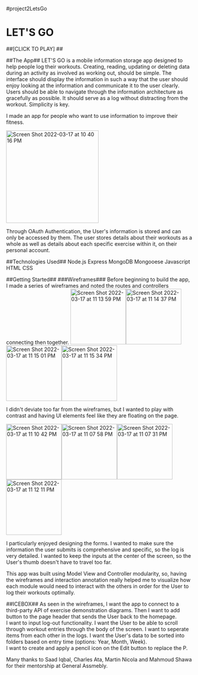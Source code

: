 #project2LetsGo
# LET'S GO # 

##[CLICK TO PLAY] ## 

##The App##
LET'S GO is a mobile information storage app designed to help people log their workouts. Creating, reading, updating or deleting data during an activity as 
involved as working out, should be simple. The interface should display the information in such a way that the user should enjoy looking at the information
and communicate it to the user clearly. Users should be able to navigate through the information architecture as gracefully as possible. It should serve as
a log without distracting from the workout. Simplicity is key. 

I made an app for people who want to use information to improve their fitness.

<img width="250" alt="Screen Shot 2022-03-17 at 10 40 16 PM" src="https://user-images.githubusercontent.com/98665437/158929031-e03b5f43-1004-46bd-8fb7-56bc234cc3f9.png">

Through OAuth Authentication, the User's information is stored and can only be accessed by them. The user stores details about their workouts as a whole 
as well as details about each specific exercise within it, on their personal account.  

##Technologies Used## 
Node.js Express MongoDB Mongooese Javascript HTML CSS 

##Getting Started##
###Wireframes### 
Before beginning to build the app, I made a series of wireframes and noted the routes and controllers connecting then together. 
<img width="150" alt="Screen Shot 2022-03-17 at 11 13 59 PM" src="https://user-images.githubusercontent.com/98665437/158934677-c6876010-b1ee-430a-ae77-76b3c0043747.png"><img width="150" alt="Screen Shot 2022-03-17 at 11 14 37 PM" src="https://user-images.githubusercontent.com/98665437/158934692-e4f0f975-efce-48a2-882d-f2b4b7fce6a5.png"><img width="150" alt="Screen Shot 2022-03-17 at 11 15 01 PM" src="https://user-images.githubusercontent.com/98665437/158934712-fe2b19f9-c726-4576-a4b1-59dc1bcacb5e.png"><img width="150" alt="Screen Shot 2022-03-17 at 11 15 34 PM" src="https://user-images.githubusercontent.com/98665437/158934724-c3737bf7-492d-4de6-a8ba-b146f874c902.png">

I didn't deviate too far from the wireframes, but I wanted to play with contrast and having UI elements feel like they are floating on the page.  

<img width="150" alt="Screen Shot 2022-03-17 at 11 10 42 PM" src="https://user-images.githubusercontent.com/98665437/158936751-52ce0f3c-a76e-4835-b20a-42584ad3c282.png"><img width="150" alt="Screen Shot 2022-03-17 at 11 07 58 PM" src="https://user-images.githubusercontent.com/98665437/158936775-644bf822-a55a-4628-9388-71d33c77c4bb.png"><img width="150" alt="Screen Shot 2022-03-17 at 11 07 31 PM" src="https://userimages.githubusercontent.com/98665437/158937006-2dd33b9c-2512-456a-a1cb-cfd024decd67.png"><img width="150" alt="Screen Shot 2022-03-17 at 11 12 11 PM" src="https://user-images.githubusercontent.com/98665437/158937087-a659a891-6995-4feb-aabc-782f34c6fc58.png">

I particularly enjoyed designing the forms. I wanted to make sure the information the user submits is comprehensive and specific, so the log is very 
detailed. I wanted to keep the inputs at the center of the screen, so the User's thumb doesn't have to travel too far. 

This app was built using Model View and Controller modularity, so, having the wireframes and interaction annotation really helped me to visualize how each
module would need to interact with the others in order for the User to log their workouts optimally. 

##ICEBOX## 
As seen in the wireframes, I want the app to connect to a third-party API of exercise demonstration diagrams.
  Then I want to add button to the page header that sends the User back to the homepage.  
I want to input log-out functionality. 
I want the User to be able to scroll through workout entries through the body of the screen. 
I want to seperate items from each other in the logs. 
I want the User's data to be sorted into folders based on entry time (options: Year, Month, Week).  
I want to create and apply a pencil icon on the Edit button to replace the P. 



Many thanks to Saad Iqbal, Charles Ata, Martin Nicola and Mahmoud Shawa for their mentorship at General Assmebly. 





